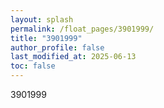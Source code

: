 ```yaml
---
layout: splash
permalink: /float_pages/3901999/
title: "3901999"
author_profile: false
last_modified_at: 2025-06-13
toc: false
---
```

 
3901999

